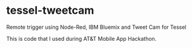 # tessel-tweetcam
Remote trigger using Node-Red, IBM Bluemix and Tweet Cam for Tessel 

This is code that I used during AT&T Mobile App Hackathon.
